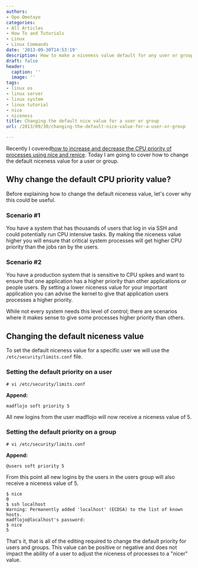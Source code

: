 ```yaml
---
authors:
- Ope Omotayo
categories:
- All Articles
- How To and Tutorials
- Linux
- Linux Commands
date: '2013-09-30T14:53:19'
description: How to make a niceness value default for any user or group using /etc/security/limits.conf
draft: false
header:
  caption: ''
  image: ''
tags:
- linux os
- linux server
- linux system
- linux tutorial
- nice
- niceness
title: Changing the default nice value for a user or group
url: /2013/09/30/changing-the-default-nice-value-for-a-user-or-group

---
```


Recently I covered[how to increase and decrease the CPU priority of processes using nice and renice](http://bencane.com/2013/09/09/setting-process-cpu-priority-with-nice-and-renice/). Today I am going to cover how to change the default niceness value for a user or group.

## Why change the default CPU priority value?

Before explaining how to change the default niceness value, let's cover why this could be useful.

### Scenario #1

You have a system that has thousands of users that log in via SSH and could potentially run CPU intensive tasks. By making the niceness value higher you will ensure that critical system processes will get higher CPU priority than the jobs ran by the users.

### Scenario #2

You have a production system that is sensitive to CPU spikes and want to ensure that one application has a higher priority than other applications or people users. By setting a lower niceness value for your important application you can advise the kernel to give that application users processes a higher priority.

While not every system needs this level of control; there are scenarios where it makes sense to give some processes higher priority than others.

## Changing the default niceness value

To set the default niceness value for a specific user we will use the `/etc/security/limits.conf` file.

### Setting the default priority on a user

    # vi /etc/security/limits.conf

**Append:**

    madflojo soft priority 5

All new logins from the user madflojo will now receive a niceness value of 5.

### Setting the default priority on a group

    # vi /etc/security/limits.conf

**Append:**

    @users soft priority 5

From this point all new logins by the users in the users group will also receive a niceness value of 5.

    $ nice
    0
    $ ssh localhost
    Warning: Permanently added 'localhost' (ECDSA) to the list of known hosts.
    madflojo@localhost's password:
    $ nice
    5

That's it, that is all of the editing required to change the default priority for users and groups. This value can be positive or negative and does not impact the ability of a user to adjust the niceness of processes to a "nicer" value.
